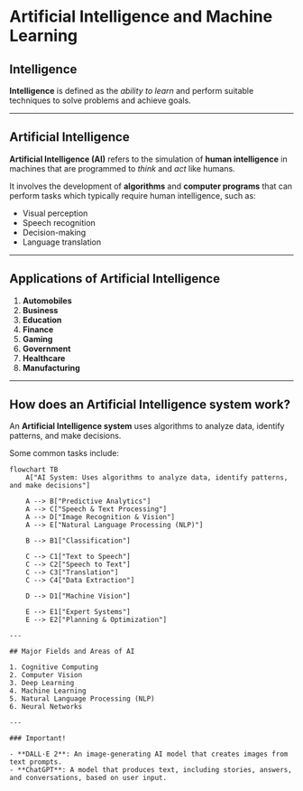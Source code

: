 # Artificial Intelligence and Machine Learning  

## Intelligence 
**Intelligence** is defined as the *ability to learn* and perform suitable techniques to solve problems and achieve goals.  

---

## Artificial Intelligence  
**Artificial Intelligence (AI)** refers to the simulation of **human intelligence** in machines that are programmed to *think* and *act* like humans.  

It involves the development of **algorithms** and **computer programs** that can perform tasks which typically require human intelligence, such as:  
- Visual perception  
- Speech recognition  
- Decision-making  
- Language translation  

---

## Applications of Artificial Intelligence  

1. **Automobiles**  
2. **Business**  
3. **Education**  
4. **Finance**  
5. **Gaming**  
6. **Government**  
7. **Healthcare**  
8. **Manufacturing**

---
## How does an Artificial Intelligence system work?  

An **Artificial Intelligence system** uses algorithms to analyze data, identify patterns, and make decisions.  

Some common tasks include:  

```mermaid
flowchart TB
    A["AI System: Uses algorithms to analyze data, identify patterns, and make decisions"]

    A --> B["Predictive Analytics"]
    A --> C["Speech & Text Processing"]
    A --> D["Image Recognition & Vision"]
    A --> E["Natural Language Processing (NLP)"]

    B --> B1["Classification"]

    C --> C1["Text to Speech"]
    C --> C2["Speech to Text"]
    C --> C3["Translation"]
    C --> C4["Data Extraction"]

    D --> D1["Machine Vision"]

    E --> E1["Expert Systems"]
    E --> E2["Planning & Optimization"]

---

## Major Fields and Areas of AI  

1. Cognitive Computing  
2. Computer Vision  
3. Deep Learning  
4. Machine Learning  
5. Natural Language Processing (NLP)  
6. Neural Networks  

---

### Important!  

- **DALL·E 2**: An image-generating AI model that creates images from text prompts.  
- **ChatGPT**: A model that produces text, including stories, answers, and conversations, based on user input.

   

